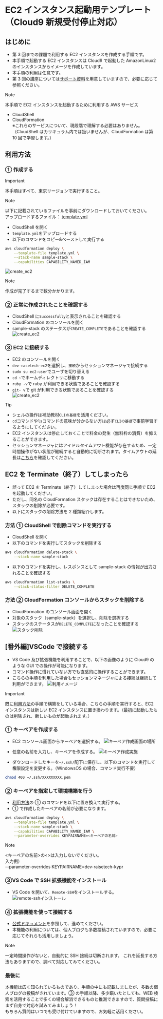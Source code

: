 # EC2 インスタンス起動用テンプレート（Cloud9 新規受付停止対応）

## はじめに

- 第 3 回までの課題で利用する EC2 インスタンスを作成する手順です。
- 本手順で起動する EC2 インスタンスは Cloud9 で起動した AmazonLinux2 のインスタンスからイメージを作成しています。
- 本手順の利用は任意です。
- 第 3 回の講座については[サポート資料](lecture03_support.md)を用意していますので、必要に応じて参照ください。

> [!NOTE]
> 本手順で EC2 インスタンスを起動するために利用する AWS サービス
>
> - CloudShell
> - CloudFormation  
>   ※これらのサービスについて、現段階で理解する必要はありません。（CloudShell はカリキュラム内では扱いませんが、CloudFormation は第 10 回で学習します。）

## 利用方法

### ① 作成する

> [!IMPORTANT]
> 本手順はすべて、東京リージョンで実行すること。

> [!NOTE]
> 以下に記載されているファイルを事前にダウンロードしておいてください。  
> アップロードするファイル： [template.yml](./template.yml)

- CloudShell を開く
- `template.yml`をアップロードする
- 以下のコマンドをコピー&ペーストして実行する

```bash
aws cloudformation deploy \
    --template-file template.yml \
    --stack-name sample-stack \
    --capabilities CAPABILITY_NAMED_IAM
```

![create_ec2](./assets/gif/create_ec2_demo.gif)

> [!NOTE]
> 作成が完了するまで数分かかります。

### ② 正常に作成されたことを確認する

- CloudShell に`Successfully`と表示されることを確認する
- CloudFormation のコンソールを開く
- sample-stack のステータスが`CREATE_COMPLETE`であることを確認する  
  ![create_ec2](./assets/gif/check_stack_demo.gif)

### ③ EC2 に接続する

- EC2 のコンソールを開く
- `dev-rasetech-ec2`を選択し、`接続`からセッションマネージャで接続する
- `sudo su ec2-user`でユーザを切り替える
- `cd ~`でホームディレクトリに移動する
- `ruby -v`で ruby が利用できる状態であることを確認する
- `git- v`で git が利用できる状態であることを確認する  
  ![create_ec2](./assets/gif/connect_ec2_demo.gif)

> [!TIP]
>
> - シェルの操作は補助教材`CLIの基礎`を活用ください。
> - `cd`コマンドや`ls`コマンドの意味が分からない方は必ず`CLIの基礎`で事前学習するようにしてください。
> - EC2 インスタンスは停止しておくことで料金の発生（無料枠の消費）を抑えることができます。
> - セッションマネージャにはアイドルタイムアウト機能が存在するため、一定時間操作がない状態が継続すると自動的に切断されます。タイムアウトの延長は[こちら](https://docs.aws.amazon.com/ja_jp/systems-manager/latest/userguide/session-preferences-timeout.html)を確認してください。

## EC2 を Terminate（終了）してしまったら

- 誤って EC2 を Terminate（終了）してしまった場合は再度同じ手順で EC2 を起動してください。
- ただし、同名の CloudFormation スタックは存在することはできないため、スタックの削除が必要です。
- 以下にスタックの削除方法を 2 種類紹介します。

### 方法 ① CloudShell で削除コマンドを実行する

- CloudShell を開く
- 以下のコマンドを実行してスタックを削除する

```bash
aws cloudformation delete-stack \
    --stack-name sample-stack
```

- 以下のコマンドを実行し、レスポンスとして sample-stack の情報が出力されることを確認する

```bash
aws cloudformation list-stacks \
    --stack-status-filter DELETE_COMPLETE
```

### 方法 ② CloudFormation コンソールからスタックを削除する

- CloudFormation のコンソール画面を開く
- 対象のスタック（sample-stack）を選択し、削除を選択する
- スタックのステータスが`DELETE_COMPLETE`になったことを確認する
  ![スタック削除](./assets/img/delete-stack-gui.png)

## [番外編]VSCode で接続する

- VS Code 及び拡張機能を利用することで、以下の画像のように Cloud9 のような GUI での操作が可能になります。
- コマンド操作に慣れていない方でも直感的に操作することができます。
- こちらの手順を利用した場合もセッションマネージャによる接続は継続して利用ができます。
  ![利用イメージ](./assets/img/used-vscode.png)

> [!IMPORTANT]
> 既に[利用方法](#利用方法)の手順で構築をしている場合、こちらの手順を実行すると、EC2 インスタンスは新しい EC2 インスタンスに置き換わります。（最初に起動したものは削除され、新しいものが起動されます。）

### ① キーペアを作成する

- EC2 コンソール画面からキーペアを選択する。
  ![キーペア作成画面の場所](./assets/img/create-keypair01.png)
- 任意の名前を入力し、キーペアを作成する。
  ![キーペア作成実施](./assets/img/create-keypair02.png)

- ダウンロードしたキーを`~/.ssh/`配下に保存し、以下のコマンドを実行して権限設定を変更する。（WindowsOS の場合、コマンド実行不要）

```bash
chmod 400 ~/.ssh/XXXXXXXXX.pem
```

### ② キーペアを指定して環境構築を行う

- [利用方法](#利用方法)の ① のコマンドを以下に置き換えて実行する。
- ① で作成したキーペアの名前が必要になります。

```bash
aws cloudformation deploy \
    --template-file template.yml \
    --stack-name sample-stack \
    --capabilities CAPABILITY_NAMED_IAM \
    --parameter-overrides KEYPAIRNAME=<キーペアの名前>
```

> [!NOTE]
> <キーペアの名前>の<>は入力しないでください。  
> 入力例）  
> --parameter-overrides KEYPAIRNAME=dev-raisetech-kypr

### ③VS Code で SSH 拡張機能をインストール

- VS Code を開いて、`Remote-SSH`をインストールする。
  ![remote-sshインストール](./assets/img/install-remotessh.png)

### ④ 拡張機能を使って接続する

- [公式ドキュメント](https://code.visualstudio.com/docs/remote/ssh)を参照して、進めてください。
- 本機能の利用については、個人ブログも多数投稿されていますので、必要に応じてそれらも活用しましょう。

> [!NOTE]
> 一定時間操作がないと、自動的に SSH 接続は切断されます。
> これを延長する方法もありますので、調べて対応してみてください。

### 最後に

本機能は広く知られているものであり、手順の中にも記載しましたが、多数の個人ブログの投稿がされています。③ の手順以降、多少躓いたとしても、WEB 検索を活用することで多くの場合解消できるものと推測できますので、質問投稿にまず自身で対応を試みてみましょう！  
もちろん質問はいつでも受け付けていますので、お気軽に活用ください。
